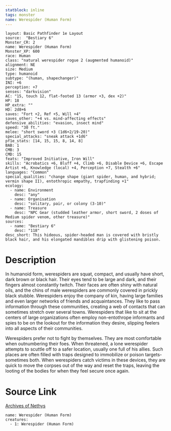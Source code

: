 ```yaml
---
statblock: inline
tags: monster
name: Werespider (Human Form)
---
```

```statblock
layout: Basic Pathfinder 1e Layout
source:  "Bestiary 6"
Monster_CR: 2
name: Werespider (Human Form)
Monster_XP: 600
race: Human
class: "natural werespider rogue 2 (augmented humanoid)"
alignment: NE
size: Medium
type: humanoid
subtype: "(human, shapechanger)"
INI: +6
perception: +7
senses: "darkvision"
AC: "15, touch 12, flat-footed 13 (armor +3, dex +2)"
HP: 18
HP_extra: ""
HD: 2d8+6
saves: "Fort +2, Ref +5, Will +4"
saves_other: "+4 vs. mind-affecting effects"
defensive_abilities: "evasion, insect mind"
speed: "30 ft."
melee: "short sword +3 (1d6+2/19-20)"
special_attacks: "sneak attack +1d6"
pf1e_stats: [14, 15, 15, 8, 14, 8]
BAB: 1
CMB: 3
CMD: 15
feats: "Improved Initiative, Iron Will"
skills: "Acrobatics +6, Bluff +4, Climb +6, Disable Device +6, Escape Artist +6, Knowledge (local) +4, Perception +7, Stealth +6"
languages: "Common"
special_qualities: "change shape (giant spider, human, and hybrid; vermin shape II), entothropic empathy, trapfinding +1"
ecology:
  - name: Environment
    desc: "any"
  - name: Organisation
    desc: "solitary, pair, or colony (3-10)"
  - name: Treasure
    desc: "NPC Gear (studded leather armor, short sword, 2 doses of Medium spider venom, other treasure)"
sources:
  - name: "Bestiary 6"
    desc: "118"
desc_short: This hideous, spider-headed man is covered with bristly black hair, and his elongated mandibles drip with glistening poison.
```
# Description
In humanoid form, werespiders are squat, compact, and usually have short, dark brown or black hair. Their eyes tend to be large and dark, and their fingers almost constantly twitch. Their faces are often shiny with natural oils, and the chins of male werespiders are commonly covered in prickly black stubble. Werespiders enjoy the company of kin, having large families and even larger networks of friends and acquaintances. They like to pass information through these communities, creating a web of contacts that can sometimes stretch over several towns. Werespiders that like to sit at the centers of large organizations often employ non-entothrope informants and spies to be on the lookout for the information they desire, slipping feelers into all aspects of their communities. 

Werespiders prefer not to fight by themselves. They are most comfortable when outnumbering their foes. When threatened, a lone werespider attempts to scuttle off to a safer location, usually one full of his allies. Such places are often filled with traps designed to immobilize or poison targets- sometimes both. When werespiders catch victims in these devices, they are quick to move the corpses out of the way and reset the traps, leaving the looting of the bodies for when they feel secure once again.
# Source Link
[Archives of Nethys](https://aonprd.com/MonsterDisplay.aspx?ItemName=Werespider%20(Human%20Form))
```encounter-table
name: Werespider (Human Form)
creatures:
  - 1: Werespider (Human Form)
```
